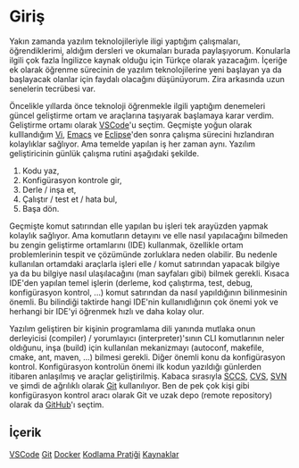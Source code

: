 # Giriş

Yakın zamanda yazılım teknolojileriyle iligi yaptığım çalışmaları, öğrendiklerimi, aldığım dersleri ve okumaları burada paylaşıyorum. Konularla ilgili çok fazla İngilizce kaynak olduğu için Türkçe olarak yazacağım. İçeriğe ek olarak öğrenme sürecinin de yazılım teknolojilerine yeni başlayan ya da başlayacak olanlar için faydalı olacağını düşünüyorum. Zira arkasında uzun senelerin tecrübesi var.

Öncelikle yıllarda önce teknoloji öğrenmekle ilgili yaptığım denemeleri güncel geliştirme ortam ve araçlarına taşıyarak başlamaya karar verdim. Geliştirme ortamı olarak [VSCode](https://code.visualstudio.com)'u seçtim. Geçmişte  yoğun olarak kulllandığım [Vi](https://en.wikipedia.org/wiki/Vi), [Emacs](https://www.gnu.org/software/emacs/) ve [Eclipse](https://www.eclipse.org/ide/)'den sonra çalışma sürecini hızlandıran kolaylıklar sağlıyor. Ama temelde yapılan iş her zaman aynı. Yazılım geliştiricinin günlük çalışma rutini aşağıdaki şekilde.

1. Kodu yaz,
2. Konfigürasyon kontrole gir,
3. Derle / inşa et,
4. Çalıştır / test et / hata bul,
5. Başa dön.

Geçmişte komut satırından elle yapılan bu işleri tek arayüzden yapmak kolaylık sağlıyor. Ama komutların detayını ve elle nasıl yapılacağını bilmeden bu zengin geliştirme ortamlarını (IDE) kullanmak, özellikle ortam problemlerinin tespit ve çözümünde zorluklara neden olabilir. Bu nedenle kullanılan ortamdaki araçlarla işleri elle / komut satırından yapacak bilgiye ya da bu bilgiye nasıl ulaşılacağını (man sayfaları gibi) bilmek gerekli. Kısaca IDE'den yapılan temel işlerin (derleme, kod çalıştırma, test, debug, konfigürasyon kontrol, ...) komut satırından da nasıl yapıldığının bilinmesinin önemli. Bu bilindiği taktirde hangi IDE'nin kullanıdlığının çok önemi yok ve herhangi bir IDE'yi öğrenmek hızlı ve daha kolay olur.

Yazılım geliştiren bir kişinin programlama dili yanında mutlaka onun derleyicisi (compiler) / yorumlayıcı (interpreter)'sının CLI komutlarının neler oldığunu, inşa (build) için kullanılan mekanizmayı (autoconf, makefile, cmake, ant, maven, ...) bilmesi gerekli. Diğer önemli konu da konfigürasyon kontrol. Konfigürasyon kontrolün önemi ilk kodun yazıldığı günlerden itibaren anlaşılmış ve araçlar geliştirilmiş. Kabaca sırasıyla  [SCCS](https://en.wikipedia.org/wiki/Source_Code_Control_System), [CVS](https://www.gnu.org/software/trans-coord/manual/cvs/cvs.html), [SVN](https://subversion.apache.org) ve şimdi de ağrılıklı olarak [Git](https://git-scm.com) kullanılıyor. Ben de pek çok kişi gibi konfigürasyon kontrol aracı olarak Git ve uzak depo (remote repository) olarak da [GitHub](https://github.com/tufanoruk)'ı seçtim.

## İçerik

[VSCode](VSCode.md)
[Git](Git.md)
[Docker](Docker.md)
[Kodlama Pratiği](KodlamaPratiği.md)
[Kaynaklar](Kaynaklar.md)
